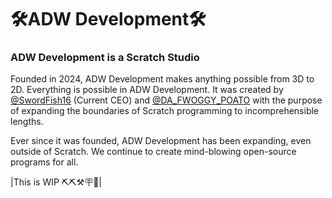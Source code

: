 # 🛠️ADW Development🛠️

### ADW Development is a Scratch Studio

Founded in 2024, ADW Development makes anything possible from 3D to 2D. Everything is possible in ADW Development. It was created by [@SwordFish16](https://scratch.mit.edu/users/SwordFish16/) (Current CEO) and [@DA_FWOGGY_POATO](https://scratch.mit.edu/users/DA_FWOGGY_POATO/) with the purpose of expanding the boundaries of Scratch programming to incomprehensible lengths. 

Ever since it was founded, ADW Development has been expanding, even outside of Scratch. We continue to create mind-blowing open-source programs for all.

|This is WIP ⛏️⛏️⚒️🪧🪮|
